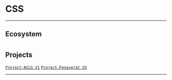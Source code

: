 # CSS

---

## Ecosystem


# 

## Projects
[`Project-ACLG V1`](https://github.com/lxRbckl/Project-ACLG/blob/V1/README.md)
[`Project-Fenaverat V3`](https://github.com/lxRbckl/Project-Fenaverat/blob/V3/README.md)

---